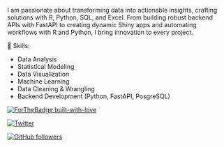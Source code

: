 I am passionate about transforming data into actionable insights, crafting solutions with R, Python, SQL, and Excel. From building robust backend APIs with FastAPI to creating dynamic Shiny apps and automating workflows with R and Python, I bring innovation to every project.

🔬 Skills:

* Data Analysis
* Statistical Modeling
* Data Visualization
* Machine Learning
* Data Cleaning & Wrangling
* Backend Development (Python, FastAPI, PosgreSQL)


[![ForTheBadge built-with-love](http://ForTheBadge.com/images/badges/built-with-love.svg)](https://GitHub.com/mwangi-george/)

[![Twitter](https://badgen.net/badge/icon/twitter?icon=twitter&label)](https://twitter.com/mwangi__george)

[![GitHub followers](https://img.shields.io/github/followers/mwangi-george.svg?style=social&label=Follow&maxAge=2592000)](https://github.com/mwangi-george?tab=followers)
